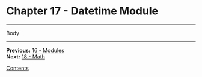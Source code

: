 # Chapter 17 - Datetime Module

---

Body

---

**Previous:** [16 - Modules](./16-modules.md)  
**Next:** [18 - Math](./18-math.md)

[Contents](./readme.md)